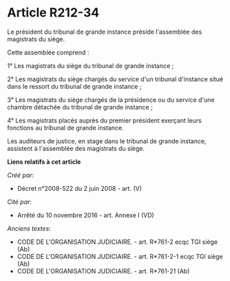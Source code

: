 # Article R212-34

Le président du tribunal de grande instance préside l'assemblée des magistrats du siège.

Cette assemblée comprend :

1° Les magistrats du siège du tribunal de grande instance ;

2° Les magistrats du siège chargés du service d'un tribunal d'instance situé dans le ressort du tribunal de grande instance ;

3° Les magistrats du siège chargés de la présidence ou du service d'une chambre détachée du tribunal de grande instance ;

4° Les magistrats placés auprès du premier président exerçant leurs fonctions au tribunal de grande instance.

Les auditeurs de justice, en stage dans le tribunal de grande instance, assistent à l'assemblée des magistrats du siège.

**Liens relatifs à cet article**

_Créé par_:

  - Décret n°2008-522 du 2 juin 2008 - art. (V)

_Cité par_:

  - Arrêté du 10 novembre 2016 - art. Annexe I (VD)

_Anciens textes_:

  - CODE DE L'ORGANISATION JUDICIAIRE. - art. R*761-2 ecqc TGI siège (Ab)
  - CODE DE L'ORGANISATION JUDICIAIRE. - art. R*761-2-1 ecqc TGI siège (Ab)
  - CODE DE L'ORGANISATION JUDICIAIRE. - art. R*761-21 (Ab)
